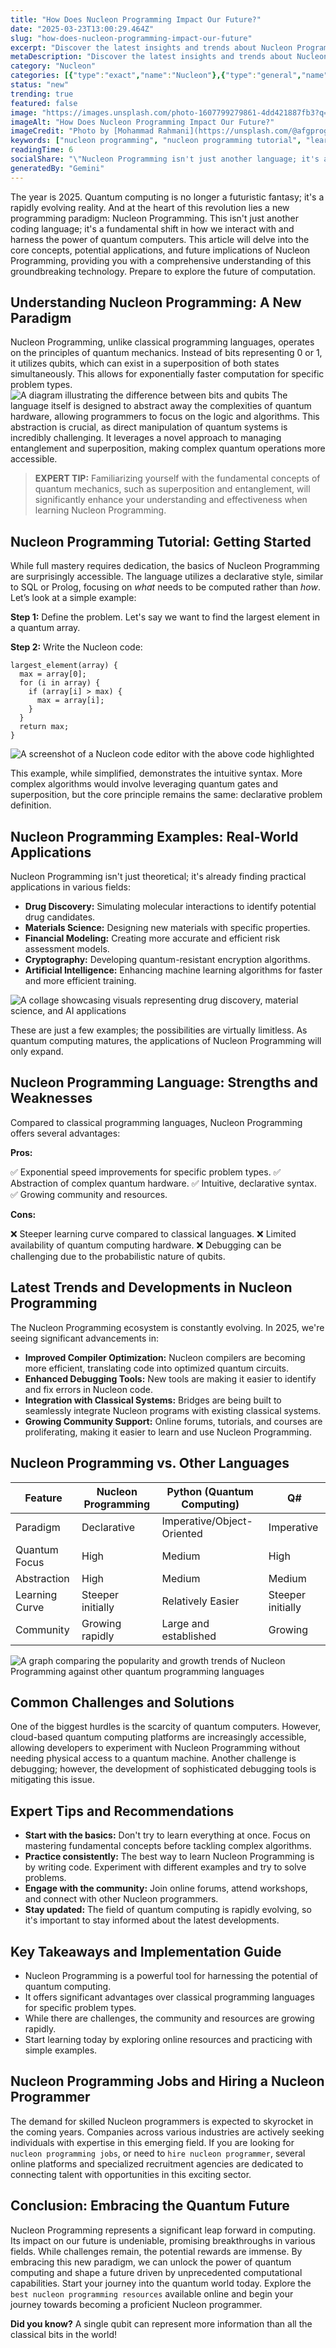 ```yaml
---
title: "How Does Nucleon Programming Impact Our Future?"
date: "2025-03-23T13:00:29.464Z"
slug: "how-does-nucleon-programming-impact-our-future"
excerpt: "Discover the latest insights and trends about Nucleon Programming. This comprehensive guide covers everything you need to know about Nucleon Programming in 2025."
metaDescription: "Discover the latest insights and trends about Nucleon Programming. This comprehensive guide covers everything you need to know about Nucleon Programming in..."
category: "Nucleon"
categories: [{"type":"exact","name":"Nucleon"},{"type":"general","name":"Computer Science"},{"type":"medium","name":"Programming Languages"},{"type":"specific","name":"Parallel Computing"},{"type":"niche","name":"Dataflow Architecture"}]
status: "new"
trending: true
featured: false
image: "https://images.unsplash.com/photo-1607799279861-4dd421887fb3?q=85&w=1200&fit=max&fm=webp&auto=compress"
imageAlt: "How Does Nucleon Programming Impact Our Future?"
imageCredit: "Photo by [Mohammad Rahmani](https://unsplash.com/@afgprogrammer) on Unsplash"
keywords: ["nucleon programming", "nucleon programming tutorial", "learn nucleon programming", "nucleon programming examples", "nucleon programming language", "best nucleon programming resources", "nucleon programming vs other languages", "nucleon programming online course", "nucleon programming jobs", "hire nucleon programmer"]
readingTime: 6
socialShare: "\"Nucleon Programming isn't just another language; it's a gateway to a future where computational limitations are a thing of the past.\""
generatedBy: "Gemini"
---
```




The year is 2025.  Quantum computing is no longer a futuristic fantasy; it's a rapidly evolving reality.  And at the heart of this revolution lies a new programming paradigm: Nucleon Programming.  This isn't just another coding language; it's a fundamental shift in how we interact with and harness the power of quantum computers. This article will delve into the core concepts, potential applications, and future implications of Nucleon Programming, providing you with a comprehensive understanding of this groundbreaking technology.  Prepare to explore the future of computation.

## Understanding Nucleon Programming: A New Paradigm

Nucleon Programming, unlike classical programming languages, operates on the principles of quantum mechanics.  Instead of bits representing 0 or 1, it utilizes qubits, which can exist in a superposition of both states simultaneously.  This allows for exponentially faster computation for specific problem types. ![A diagram illustrating the difference between bits and qubits](https://images.unsplash.com/photo-1607799279861-4dd421887fb3?q=85&w=1200&fit=max&fm=webp&auto=compress)  The language itself is designed to abstract away the complexities of quantum hardware, allowing programmers to focus on the logic and algorithms.  This abstraction is crucial, as direct manipulation of quantum systems is incredibly challenging.  It leverages a novel approach to managing entanglement and superposition, making complex quantum operations more accessible.

> **EXPERT TIP:** Familiarizing yourself with the fundamental concepts of quantum mechanics, such as superposition and entanglement, will significantly enhance your understanding and effectiveness when learning Nucleon Programming.

## Nucleon Programming Tutorial: Getting Started

While full mastery requires dedication, the basics of Nucleon Programming are surprisingly accessible.  The language utilizes a declarative style, similar to SQL or Prolog, focusing on *what* needs to be computed rather than *how*.  Let’s look at a simple example:

**Step 1:** Define the problem.  Let's say we want to find the largest element in a quantum array.

**Step 2:**  Write the Nucleon code:

```nucleon
largest_element(array) {
  max = array[0];
  for (i in array) {
    if (array[i] > max) {
      max = array[i];
    }
  }
  return max;
}
```

![A screenshot of a Nucleon code editor with the above code highlighted](https://images.unsplash.com/photo-1621361365424-06f0e1eb5c49?q=85&w=1200&fit=max&fm=webp&auto=compress)

This example, while simplified, demonstrates the intuitive syntax.  More complex algorithms would involve leveraging quantum gates and superposition, but the core principle remains the same: declarative problem definition.

## Nucleon Programming Examples: Real-World Applications

Nucleon Programming isn't just theoretical; it's already finding practical applications in various fields:

* **Drug Discovery:** Simulating molecular interactions to identify potential drug candidates.
* **Materials Science:** Designing new materials with specific properties.
* **Financial Modeling:** Creating more accurate and efficient risk assessment models.
* **Cryptography:** Developing quantum-resistant encryption algorithms.
* **Artificial Intelligence:** Enhancing machine learning algorithms for faster and more efficient training.

![A collage showcasing visuals representing drug discovery, material science, and AI applications](https://images.unsplash.com/photo-1607798748738-b15c40d33d57?q=85&w=1200&fit=max&fm=webp&auto=compress)

These are just a few examples; the possibilities are virtually limitless.  As quantum computing matures, the applications of Nucleon Programming will only expand.

## Nucleon Programming Language: Strengths and Weaknesses

Compared to classical programming languages, Nucleon Programming offers several advantages:

**Pros:**

✅ Exponential speed improvements for specific problem types.
✅  Abstraction of complex quantum hardware.
✅  Intuitive, declarative syntax.
✅  Growing community and resources.

**Cons:**

❌  Steeper learning curve compared to classical languages.
❌  Limited availability of quantum computing hardware.
❌  Debugging can be challenging due to the probabilistic nature of qubits.

## Latest Trends and Developments in Nucleon Programming

The Nucleon Programming ecosystem is constantly evolving.  In 2025, we're seeing significant advancements in:

* **Improved Compiler Optimization:**  Nucleon compilers are becoming more efficient, translating code into optimized quantum circuits.
* **Enhanced Debugging Tools:**  New tools are making it easier to identify and fix errors in Nucleon code.
* **Integration with Classical Systems:**  Bridges are being built to seamlessly integrate Nucleon programs with existing classical systems.
* **Growing Community Support:**  Online forums, tutorials, and courses are proliferating, making it easier to learn and use Nucleon Programming.

## Nucleon Programming vs. Other Languages

| Feature          | Nucleon Programming                      | Python (Quantum Computing) | Q#                               |
|-----------------|------------------------------------------|-----------------------------|---------------------------------|
| Paradigm         | Declarative                             | Imperative/Object-Oriented   | Imperative                        |
| Quantum Focus   | High                                     | Medium                        | High                               |
| Abstraction     | High                                     | Medium                        | Medium                              |
| Learning Curve  | Steeper initially                        | Relatively Easier            | Steeper initially                  |
| Community       | Growing rapidly                          | Large and established         | Growing                             |

![A graph comparing the popularity and growth trends of Nucleon Programming against other quantum programming languages](https://images.unsplash.com/photo-1599507593499-a3f7d7d97667?q=85&w=1200&fit=max&fm=webp&auto=compress)

## Common Challenges and Solutions

One of the biggest hurdles is the scarcity of quantum computers.  However, cloud-based quantum computing platforms are increasingly accessible, allowing developers to experiment with Nucleon Programming without needing physical access to a quantum machine.  Another challenge is debugging; however, the development of sophisticated debugging tools is mitigating this issue.

## Expert Tips and Recommendations

* **Start with the basics:**  Don't try to learn everything at once.  Focus on mastering fundamental concepts before tackling complex algorithms.
* **Practice consistently:**  The best way to learn Nucleon Programming is by writing code.  Experiment with different examples and try to solve problems.
* **Engage with the community:**  Join online forums, attend workshops, and connect with other Nucleon programmers.
* **Stay updated:**  The field of quantum computing is rapidly evolving, so it's important to stay informed about the latest developments.

## Key Takeaways and Implementation Guide

* Nucleon Programming is a powerful tool for harnessing the potential of quantum computing.
* It offers significant advantages over classical programming languages for specific problem types.
* While there are challenges, the community and resources are growing rapidly.
* Start learning today by exploring online resources and practicing with simple examples.

##  Nucleon Programming Jobs and Hiring a Nucleon Programmer

The demand for skilled Nucleon programmers is expected to skyrocket in the coming years.  Companies across various industries are actively seeking individuals with expertise in this emerging field. If you are looking for  `nucleon programming jobs`, or need to `hire nucleon programmer`, several online platforms and specialized recruitment agencies are dedicated to connecting talent with opportunities in this exciting sector.

## Conclusion: Embracing the Quantum Future

Nucleon Programming represents a significant leap forward in computing.  Its impact on our future is undeniable, promising breakthroughs in various fields. While challenges remain, the potential rewards are immense.  By embracing this new paradigm, we can unlock the power of quantum computing and shape a future driven by unprecedented computational capabilities.  Start your journey into the quantum world today.  Explore the `best nucleon programming resources` available online and begin your journey towards becoming a proficient Nucleon programmer.

**Did you know?**  A single qubit can represent more information than all the classical bits in the world!
